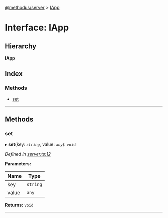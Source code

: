[@methodus/server](../README.md) > [IApp](../interfaces/iapp.md)

# Interface: IApp

## Hierarchy

**IApp**

## Index

### Methods

* [set](iapp.md#set)

---

## Methods

<a id="set"></a>

###  set

▸ **set**(key: *`string`*, value: *`any`*): `void`

*Defined in [server.ts:12](https://github.com/nodulusteam/methodus.dev/blob/907fca8/src/server.ts#L12)*

**Parameters:**

| Name | Type |
| ------ | ------ |
| key | `string` |
| value | `any` |

**Returns:** `void`

___

